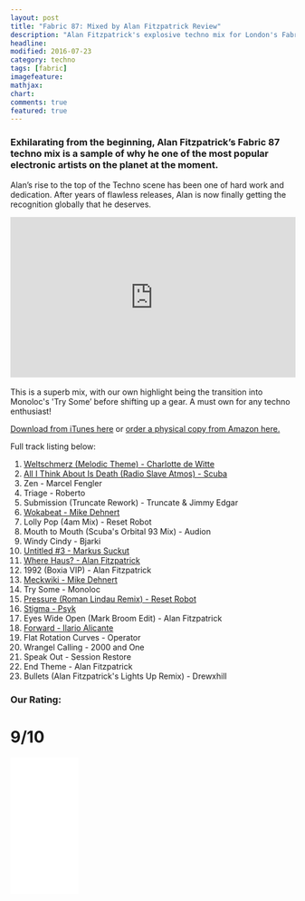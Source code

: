 ```yaml
---
layout: post
title: "Fabric 87: Mixed by Alan Fitzpatrick Review"
description: "Alan Fitzpatrick's explosive techno mix for London's Fabric nightclub"
headline: 
modified: 2016-07-23
category: techno
tags: [fabric]
imagefeature: 
mathjax: 
chart: 
comments: true
featured: true
---
```

### Exhilarating from the beginning, Alan Fitzpatrick’s Fabric 87 techno mix is a sample of why he one of the most popular electronic artists on the planet at the moment.


Alan’s rise to the top of the Techno scene has been one of hard work and dedication. After years of flawless releases, Alan is now finally getting the recognition globally that he deserves.


<style>.embed-container { position: relative; padding-bottom: 56.25%; height: 0; overflow: hidden; max-width: 100%; } .embed-container iframe, .embed-container object, .embed-container embed { position: absolute; top: 0; left: 0; width: 100%; height: 100%; }</style><div class='embed-container'><iframe src='https://www.youtube.com/embed/48-MxGisIYY' frameborder='0' allowfullscreen></iframe></div>


<br>
This is a superb mix, with our own highlight being the transition into Monoloc's 'Try Some’ before shifting up a gear. A must own for any techno enthusiast!

<a href="https://itunes.apple.com/gb/album/fabric-87-alan-fitzpatrick/id1101682045">Download from iTunes here</a> or <a rel="nofollow" href="http://www.amazon.co.uk/gp/product/B01BXGUMS4/ref=as_li_tl?ie=UTF8&camp=1634&creative=6738&creativeASIN=B01BXGUMS4&linkCode=as2&tag=rechun02-21">order a physical copy from Amazon here.</a><img src="http://ir-uk.amazon-adsystem.com/e/ir?t=rechun02-21&l=as2&o=2&a=B01BXGUMS4" width="1" height="1" border="0" alt="" style="border:none !important; margin:0px !important;" />


Full track listing below:

1. <a href="https://itunes.apple.com/gb/album/weltschmerz-melodic-theme/id1101682045?i=1101682053">Weltschmerz (Melodic Theme) - Charlotte de Witte</a>
2. <a href="https://itunes.apple.com/gb/album/all-i-think-about-is-death/id1048806042?i=1048806456">All I Think About Is Death (Radio Slave Atmos) - Scuba</a>
3. Zen - Marcel Fengler
4. Triage - Roberto
5. Submission (Truncate Rework) - Truncate & Jimmy Edgar
6. <a href="https://itunes.apple.com/gb/album/wokabeat/id1089127362?i=1089127365">Wokabeat - Mike Dehnert</a>
7. Lolly Pop (4am Mix) - Reset Robot
8. Mouth to Mouth (Scuba's Orbital 93 Mix) - Audion
9. Windy Cindy - Bjarki
10. <a href="https://itunes.apple.com/gb/album/untitled-3/id1056104522?i=1056105042">Untitled #3 - Markus Suckut</a>
11. <a href="https://itunes.apple.com/gb/album/where-haus/id1113281252?i=1113281444">Where Haus? - Alan Fitzpatrick</a>
12. 1992 (Boxia VIP) - Alan Fitzpatrick
13. <a href="https://itunes.apple.com/gb/album/meckwiki/id1089127362?i=1089127366">Meckwiki - Mike Dehnert</a>
14. Try Some - Monoloc
15. <a href="https://itunes.apple.com/gb/album/pressure-roman-lindau-remix/id1101682045?i=1101682427
">Pressure (Roman Lindau Remix) - Reset Robot</a>
16. <a href="https://itunes.apple.com/gb/album/stigma/id1060114060?i=1060114896
">Stigma - Psyk</a>
17. Eyes Wide Open (Mark Broom Edit) - Alan Fitzpatrick
18. <a href="https://itunes.apple.com/gb/album/forward/id1089057710?i=1089057717
">Forward - Ilario Alicante</a>
19. Flat Rotation Curves - Operator
20. Wrangel Calling - 2000 and One
21. Speak Out - Session Restore
22. End Theme - Alan Fitzpatrick
23. Bullets (Alan Fitzpatrick's Lights Up Remix) - Drewxhill


### Our Rating:

# 9/10

<p>
<iframe style="width:120px;height:240px;" marginwidth="0" marginheight="0" scrolling="no" frameborder="0" src="//ws-eu.amazon-adsystem.com/widgets/q?ServiceVersion=20070822&OneJS=1&Operation=GetAdHtml&MarketPlace=GB&source=ac&ref=qf_sp_asin_til&ad_type=product_link&tracking_id=rechun02-21&marketplace=amazon&region=GB&placement=B01BXGUMS4&asins=B01BXGUMS4&linkId=&show_border=true&link_opens_in_new_window=true">
</iframe></p>